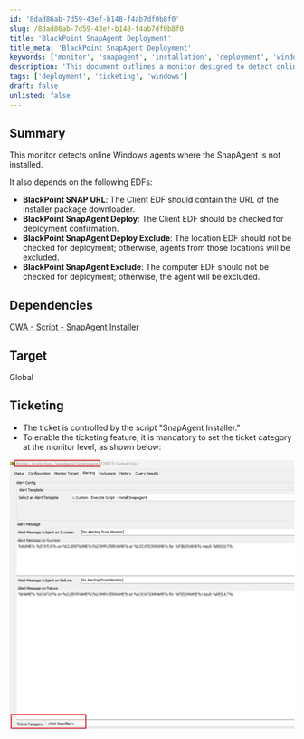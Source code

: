 ```yaml
---
id: '8dad86ab-7d59-43ef-b148-f4ab7df0b8f0'
slug: /8dad86ab-7d59-43ef-b148-f4ab7df0b8f0
title: 'BlackPoint SnapAgent Deployment'
title_meta: 'BlackPoint SnapAgent Deployment'
keywords: ['monitor', 'snapagent', 'installation', 'deployment', 'windows']
description: 'This document outlines a monitor designed to detect online Windows agents where the SnapAgent is not installed. It includes dependencies on specific EDFs for installation confirmation and exclusion criteria, as well as ticketing control through the SnapAgent Installer script.'
tags: ['deployment', 'ticketing', 'windows']
draft: false
unlisted: false
---
```


## Summary

This monitor detects online Windows agents where the SnapAgent is not installed.

It also depends on the following EDFs:
- **BlackPoint SNAP URL**: The Client EDF should contain the URL of the installer package downloader.
- **BlackPoint SnapAgent Deploy**: The Client EDF should be checked for deployment confirmation.
- **BlackPoint SnapAgent Deploy Exclude**: The location EDF should not be checked for deployment; otherwise, agents from those locations will be excluded.
- **BlackPoint SnapAgent Exclude**: The computer EDF should not be checked for deployment; otherwise, the agent will be excluded.

## Dependencies

[CWA - Script - SnapAgent Installer](<../scripts/BlackPoint - SnapAgent Installer.md>)

## Target

Global

## Ticketing

- The ticket is controlled by the script "SnapAgent Installer."
- To enable the ticketing feature, it is mandatory to set the ticket category at the monitor level, as shown below:

![Ticket Category](../../../static/img/BlackPoint-SnapAgent-Deployment/image_1.png)


